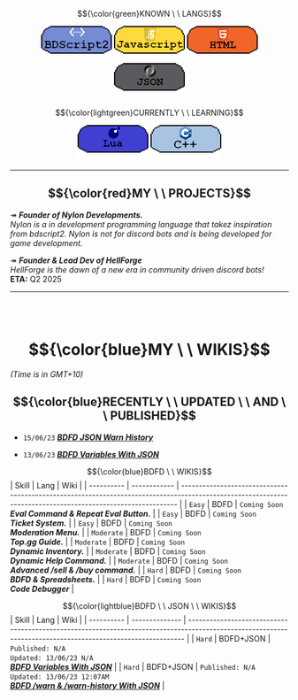 $${\color{green}KNOWN \ \ LANGS}$$
<p align="center">
  <img src="3453532.png"/>
  <img src="533532532.png"/>
  <img src="3532323.png"/>
  <img src="432432432.png"/>
</p>

$${\color{lightgreen}CURRENTLY \ \ LEARNING}$$
<p align="center">
  <img src="3532154321.png"/>
  <img src="23532532.png"/>
</p>

---
## $${\color{red}MY \ \ PROJECTS}$$

↠ ***Founder of Nylon Developments.*** <br>
*Nylon is a in development programming language that takez inspiration from bdscript2. Nylon is not for discord bots and is being developed for game development.* <br>

↠ ***Founder & Lead Dev of HellForge*** <br> 
*HellForge is the dawn of a new era in community driven discord bots!* <br>
**ETA:** Q2 2025 <br>  

---
<br>
<br>

# $${\color{blue}MY \ \ WIKIS}$$
*(Time is in GMT+10)* <br>

## $${\color{blue}RECENTLY \ \ UPDATED \ \ AND \ \ PUBLISHED}$$

- `15/06/23` [***BDFD JSON Warn History***](https://github.com/Koomball/BDFD-JSON-Warn-History-Guide)

- `13/06/23` [***BDFD Variables With JSON***](https://github.com/Koomball/BDFD-Variables-With-Json/tree/main)

$${\color{blue}BDFD \ \ WIKIS}$$
| Skill      | Lang         | Wiki                                                                                                                                                             |
| ---------- | ------------ | ----------------------------------------------------------------------------------------------------------------------------------------------------------- |
| `Easy`     | BDFD         | `Coming Soon` <br> ***Eval Command & Repeat Eval Button.***               |
| `Easy`     | BDFD         | `Coming Soon` <br> ***Ticket System.***               |
| `Easy`     | BDFD         | `Coming Soon` <br> ***Moderation Menu.***               |
| `Moderate` | BDFD         | `Coming Soon` <br> ***Top.gg Guide.***               |
| `Moderate` | BDFD         | `Coming Soon` <br> ***Dynamic Inventory.***               |
| `Moderate` | BDFD         | `Coming Soon` <br> ***Dynamic Help Command.***               |
| `Moderate` | BDFD         | `Coming Soon` <br> ***Advanced /sell & /buy command.***               |
| `Hard`     | BDFD         | `Coming Soon` <br> ***BDFD & Spreadsheets.***               |
| `Hard`     | BDFD         | `Coming Soon` <br> ***Code Debugger***               |

$${\color{lightblue}BDFD \ \ JSON \ \ WIKIS}$$
| Skill      | Lang           | Wiki                                                                                                                                                             |
| ---------- | -------------- | ----------------------------------------------------------------------------------------------------------------------------------------------------------- |
| `Hard`     | BDFD+JSON      | `Published: N/A` <br> `Updated: 13/06/23 N/A` <br> [***BDFD Variables With JSON***](https://github.com/Koomball/BDFD-Variables-With-Json/tree/main)              |
| `Hard`     | BDFD+JSON      | `Published: N/A` <br> `Updated: 13/06/23 12:07AM` <br> [***BDFD /warn & /warn-history With JSON***](https://github.com/Koomball/BDFD-JSON-Warn-History-Guide)    |
  
